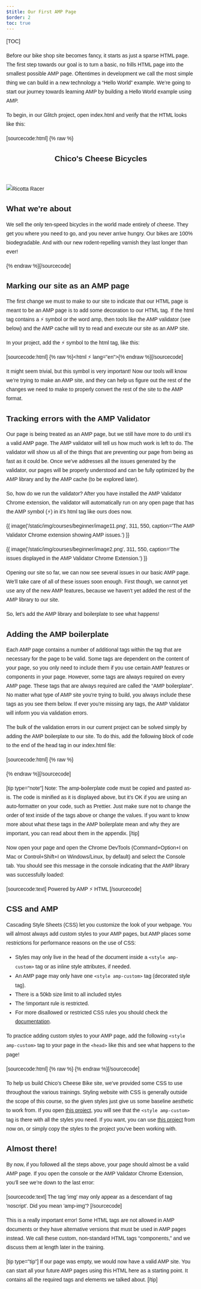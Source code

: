 ```yaml
---
$title: Our First AMP Page
$order: 2
toc: true
---
```

[TOC]

Before our bike shop site becomes fancy, it starts as just a sparse HTML page. The first step towards our goal is to turn a basic, no frills HTML page into the smallest possible AMP page. Oftentimes in development we call the most simple thing we can build in a new technology a “Hello World” example. We’re going to start our journey towards learning AMP by building a Hello World example using AMP.

To begin, in our Glitch project, open index.html and verify that the HTML looks like this:

[sourcecode:html]
{% raw %}<!DOCTYPE html>
<html lang="en">
  <head>
    <meta charset="utf-8">
    <title>Chico's Cheese Bicycles</title>
    <link rel="shortcut icon" href="https://cdn.glitch.com/d7f46a57-0ca4-4cca-ab0f-69068dec6631%2Fcheese-favicon.png?1540228964214">
  </head>
  <body>
    <header class="headerbar">
      <h2>Chico's Cheese Bicycles</h2>
    </header>
    <main>
      <div class="main-content">
        <img alt="Ricotta Racer" src="images/ricotta-racer.jpg"></img>
        <div class="below-hero">
          <h2 class="main-heading">What we're about</h2>
          <p class="main-text">We sell the only ten-speed bicycles in the
            world made entirely of cheese. They get
            you where you need to go, and you never arrive hungry.
            Our bikes are 100% biodegradable. And with
            our new rodent-repelling varnish they last longer than ever!
          </p>
        </div>
      </div>
    </main>
  </body>
</html>
{% endraw %}[/sourcecode]

## Marking our site as an AMP page

The first change we must to make to our site to indicate that our HTML page is meant to be an AMP page is to add some decoration to our HTML tag. If the html tag contains a ⚡ symbol or the word amp, then tools like the AMP validator (see below) and the AMP cache will try to read and execute our site as an AMP site.

In your project, add the ⚡ symbol to the html tag, like this:

[sourcecode:html]
{% raw %}<html ⚡ lang="en">{% endraw %}[/sourcecode]

It might seem trivial, but this symbol is very important! Now our tools will know we’re trying to make an AMP site, and they can help us figure out the rest of the changes we need to make to properly convert the rest of the site to the AMP format.

## Tracking errors with the AMP Validator

Our page is being treated as an AMP page, but we still have more to do until it’s a valid AMP page. The AMP validator will tell us how much work is left to do. The validator will show us all of the things that are preventing our page from being as fast as it could be. Once we’ve addresses all the issues generated by the validator, our pages will be properly understood and can be fully optimized by the AMP library and by the AMP cache (to be explored later).

So, how do we run the validator? After you have installed the AMP Validator Chrome extension, the validator will automatically run on any open page that has the AMP symbol (⚡) in it’s html tag like ours does now.

{{ image('/static/img/courses/beginner/image11.png', 311, 550, caption='The AMP Validator Chrome extension showing AMP issues.') }}

{{ image('/static/img/courses/beginner/image2.png', 311, 550, caption='The issues displayed in the AMP Validator Chrome Extension.') }}

Opening our site so far, we can now see several issues in our basic AMP page. We’ll take care of all of these issues soon enough. First though, we cannot yet use any of the new AMP features, because we haven’t yet added the rest of the AMP library to our site.

So, let’s add the AMP library and boilerplate to see what happens!

## Adding the AMP boilerplate

Each AMP page contains a number of additional tags within the <head> tag that are necessary for the page to be valid. Some tags are dependent on the content of your page, so you only need to include them if you use certain AMP features or components in your page. However, some tags are always required on every AMP page. These tags that are always required are called the “AMP boilerplate”. No matter what type of AMP site you’re trying to build, you always include these tags as you see them below. If ever you’re missing any tags, the AMP Validator will inform you via validation errors.

The bulk of the validation errors in our current project can be solved simply by adding the AMP boilerplate to our site. To do this, add the following block of code to the end of the head tag in our index.html file:  

[sourcecode:html]
{% raw %}<script async src="https://cdn.ampproject.org/v0.js"></script>
<meta name="viewport" content="width=device-width,minimum-scale=1,initial-scale=1">
<link rel="canonical" href="https://www.site.com/amp/document.html">
<style amp-boilerplate>body{-webkit-animation:-amp-start 8s steps(1,end) 0s 1 normal both;-moz-animation:-amp-start 8s steps(1,end) 0s 1 normal both;-ms-animation:-amp-start 8s steps(1,end) 0s 1 normal both;animation:-amp-start 8s steps(1,end) 0s 1 normal both}@-webkit-keyframes -amp-start{from{visibility:hidden}to{visibility:visible}}@-moz-keyframes -amp-start{from{visibility:hidden}to{visibility:visible}}@-ms-keyframes -amp-start{from{visibility:hidden}to{visibility:visible}}@-o-keyframes -amp-start{from{visibility:hidden}to{visibility:visible}}@keyframes -amp-start{from{visibility:hidden}to{visibility:visible}}</style><noscript><style amp-boilerplate>body{-webkit-animation:none;-moz-animation:none;-ms-animation:none;animation:none}</style></noscript>
{% endraw %}[/sourcecode]

[tip type="note"]
Note:
The amp-boilerplate code must be copied and pasted as-is. The code is minified as it is displayed above, but it’s OK if you are using an auto-formatter on your code, such as Prettier. Just make sure not to change the order of text inside of the tags above or change the values. If you want to know more about what these tags in the AMP boilerplate mean and why they are important, you can read about them in the appendix.
[/tip]

Now open your page and open the Chrome DevTools (Command+Option+I on Mac or Control+Shift+I on Windows/Linux, by default) and select the Console tab. You should see this message in the console indicating that the AMP library was successfully loaded:

[sourcecode:text]
Powered by AMP ⚡ HTML
[/sourcecode]

## CSS and AMP

Cascading Style Sheets (CSS) let you customize the look of your webpage. You will almost always add custom styles to your AMP pages, but AMP places some restrictions for performance reasons  on the use of CSS: 

* Styles may only live in the head of the document inside a `<style amp-custom>` tag or as inline style attributes, if needed. 
* An AMP page may only have one `<style amp-custom>` tag (decorated style tag).
* There is a 50kb size limit to all included styles
* The !important rule is restricted.
* For more disallowed or restricted CSS rules you should check the [documentation](https://www.ampproject.org/docs/design/responsive/style_pages).

To practice adding custom styles to your AMP page, add the following `<style amp-custom>` tag to your page in the `<head>` like this and see what happens to the page!

[sourcecode:html]
{% raw %}<style amp-custom>
    body {
        font-family: sans-serif;
        line-height: 1.5rem;
        min-width: 315px;
    }
</style>
{% endraw %}[/sourcecode]

To help us build Chico’s Cheese Bike site, we’ve provided some CSS to use throughout the various trainings. Styling website with CSS is generally outside the scope of this course, so the given styles just give us some baseline aesthetic to work from. If you open [this project](https://glitch.com/edit/#!/hungry-modem), you will see that the `<style amp-custom>` tag is there with all the styles you need. If you want, you can use [this project](https://glitch.com/edit/#!/hungry-modem) from now on, or simply copy the styles to the project you’ve been working with.

## Almost there!

By now, if you followed all the steps above, your page should almost be a valid AMP page. If you open the console or the AMP Validator Chrome Extension, you’ll see we’re down to the last error:

[sourcecode:text]
The tag 'img' may only appear as a descendant of tag 'noscript'. Did you mean 'amp-img'?
[/sourcecode]

This is a really important error! Some HTML tags are not allowed in AMP documents or they have alternative versions that must be used in AMP pages instead. We call these custom, non-standard HTML tags “components,” and we discuss them at length later in the training.

[tip type="tip"]
If our page was empty, we would now have a valid AMP site. You can start all your future AMP pages using this HTML here as a starting point. It contains all the required tags and elements we talked about.
[/tip]
